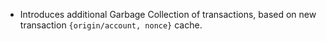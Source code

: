 * Introduces additional Garbage Collection of transactions, based on new transaction `{origin/account, nonce}` cache.
